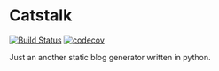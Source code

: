 # Catstalk
[![Build Status](https://semaphoreci.com/api/v1/helloqiuwillfuckeveryone/catstalk/branches/master/shields_badge.svg)](https://semaphoreci.com/helloqiuwillfuckeveryone/catstalk)
[![codecov](https://codecov.io/gh/helloqiu/Catstalk/branch/master/graph/badge.svg)](https://codecov.io/gh/helloqiu/Catstalk)

Just an another static blog generator written in python.
